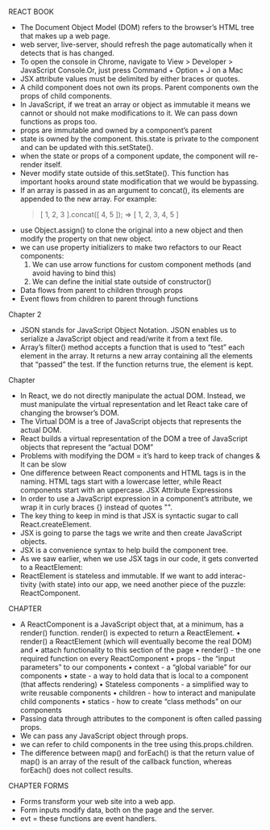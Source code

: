 REACT BOOK

- The Document Object Model (DOM) refers to the browser’s HTML tree that makes up a web page.
- web server, live-server, should refresh the page automatically when it detects that is has changed.
- To open the console in Chrome, navigate to View > Developer > JavaScript Console.Or, just press Command + Option + J on a Mac
- JSX attribute values must be delimited by either braces or quotes.
- A child component does not own its props. Parent components own the props of child components.
- In JavaScript, if we treat an array or object as immutable it means we cannot or should not make modifications to it.
  We can pass down functions as props too.
- props are immutable and owned by a component’s parent
- state is owned by the component. this.state is private to the component and can be updated with this.setState().
- when the state or props of a component update, the component will re-render itself.
- Never modify state outside of this.setState(). This function has important hooks around state modification that we would be bypassing.
- If an array is passed in as an argument to concat(), its elements are appended to the new array. For example:
  > [ 1, 2, 3 ].concat([ 4, 5 ]); => [ 1, 2, 3, 4, 5 ]
- use Object.assign() to clone the original into a new object and then modify the property on that new object.
- we can use property initializers to make two refactors to our React components:
  1. We can use arrow functions for custom component methods (and avoid having to bind this)
  2. We can define the initial state outside of constructor()
- Data flows from parent to children through props
- Event flows from children to parent through functions

Chapter 2

- JSON stands for JavaScript Object Notation. JSON enables us to serialize a JavaScript object and read/write it from a text file.
- Array’s filter() method accepts a function that is used to “test” each element in the array. It returns a new array containing all the elements that “passed” the test. If the function returns true, the element is kept.

Chapter

- In React, we do not directly manipulate the actual DOM. Instead, we must manipulate the virtual representation and let React take care of changing the browser’s DOM.
- The Virtual DOM is a tree of JavaScript objects that represents the actual DOM.
- React builds a virtual representation of the DOM a tree of JavaScript objects that represent the “actual DOM”
- Problems with modifying the DOM = it’s hard to keep track of changes & It can be slow
- One difference between React components and HTML tags is in the naming. HTML tags start with
  a lowercase letter, while React components start with an uppercase.
  JSX Attribute Expressions
- In order to use a JavaScript expression in a component’s attribute, we wrap it in curly braces {} instead of quotes "".
- The key thing to keep in mind is that JSX is syntactic sugar to call React.createElement.
- JSX is going to parse the tags we write and then create JavaScript objects.
- JSX is a convenience syntax to help build the component tree.
- As we saw earlier, when we use JSX tags in our code, it gets converted to a ReactElement:
- ReactElement is stateless and immutable. If we want to add interac-
  tivity (with state) into our app, we need another piece of the puzzle: ReactComponent.

CHAPTER

- A ReactComponent is a JavaScript object that, at a minimum, has a render() function. render() is
  expected to return a ReactElement.
  • render() a ReactElement (which will eventually become the real DOM) and
  • attach functionality to this section of the page
  • render() - the one required function on every ReactComponent • props - the “input parameters” to our components • context - a “global variable” for our components • state - a way to hold data that is local to a component (that affects rendering) • Stateless components - a simplified way to write reusable components
  • children - how to interact and manipulate child components • statics - how to create “class methods” on our components
- Passing data through attributes to the component is often called passing props.
- We can pass any JavaScript object through props.
- we can refer to child components in the tree using this.props.children.
- The difference between map() and forEach() is that the return value of map() is an array of the result of the callback function, whereas forEach() does not collect results.

CHAPTER FORMS

- Forms transform your web site into a web app.
- Form inputs modify data, both on the page and the server.
- evt = these functions are event handlers.
